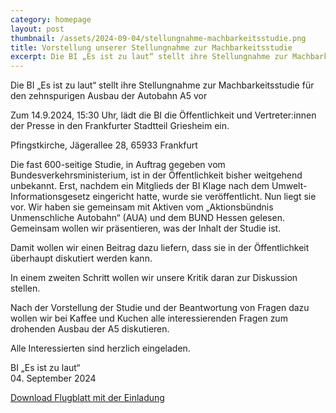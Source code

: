 ```yaml
---
category: homepage
layout: post
thumbnail: /assets/2024-09-04/stellungnahme-machbarkeitsstudie.png
title: Vorstellung unserer Stellungnahme zur Machbarkeitsstudie
excerpt: Die BI „Es ist zu laut“ stellt ihre Stellungnahme zur Machbarkeitsstudie für den zehnspurigen Ausbau der Autobahn A5 vor
---
```


Die BI „Es ist zu laut“ stellt ihre Stellungnahme zur Machbarkeitsstudie für den zehnspurigen Ausbau der Autobahn A5 vor

Zum 14.9.2024, 15:30 Uhr, lädt die BI die Öffentlichkeit und Vertreter:innen der Presse in den Frankfurter Stadtteil Griesheim ein.

Pfingstkirche, Jägerallee 28, 65933 Frankfurt

Die fast 600-seitige Studie, in Auftrag gegeben vom Bundesverkehrsministerium, ist in der Öffentlichkeit bisher weitgehend unbekannt. Erst, nachdem ein Mitglieds der BI Klage nach dem Umwelt-Informationsgesetz eingericht hatte, wurde sie veröffentlicht. Nun liegt sie vor. Wir haben sie gemeinsam mit Aktiven vom „Aktionsbündnis Unmenschliche Autobahn“ (AUA) und dem BUND Hessen gelesen. Gemeinsam wollen wir präsentieren, was der Inhalt der Studie ist.

Damit wollen wir einen Beitrag dazu liefern, dass sie in der Öffentlichkeit überhaupt diskutiert werden kann.

In einem zweiten Schritt wollen wir unsere Kritik daran zur Diskussion stellen.

Nach der Vorstellung der Studie und der Beantwortung von Fragen dazu wollen wir bei Kaffee und Kuchen alle interessierenden Fragen zum drohenden Ausbau der A5 diskutieren.

Alle Interessierten sind herzlich eingeladen.

BI „Es ist zu laut“ \
04. September 2024

<a href="/assets/2024-09-04/BI Flugi 14.9.2024_final.pdf" target="_blank">Download Flugblatt mit der Einladung</a>
